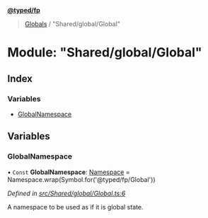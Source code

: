 **[@typed/fp](../README.md)**

> [Globals](../globals.md) / "Shared/global/Global"

# Module: "Shared/global/Global"

## Index

### Variables

* [GlobalNamespace](_shared_global_global_.md#globalnamespace)

## Variables

### GlobalNamespace

• `Const` **GlobalNamespace**: [Namespace](_shared_core_model_namespace_.namespace.md) = Namespace.wrap(Symbol.for('@typed/fp/Global'))

*Defined in [src/Shared/global/Global.ts:6](https://github.com/TylorS/typed-fp/blob/6ccb290/src/Shared/global/Global.ts#L6)*

A namespace to be used as if it is global state.
